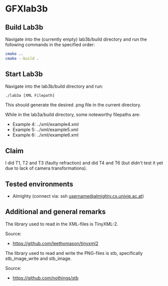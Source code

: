 # GFXlab3b

## Build Lab3b
Navigate into the (currently empty) lab3b/build directory and run the following commands in the specified order:
```bash
cmake ..
cmake --build .
```


## Start Lab3b
Navigate into the lab3b/build directory and run:
```bash
./lab3a [XML Filepath]
```
This should generate the desired .png file in the current directory.

While in the lab3a/build directory, some noteworthy filepaths are:
 - Example 4: ../xml/example4.xml
 - Example 5: ../xml/example5.xml
 - Example 6: ../xml/example6.xml



## Claim
I did T1, T2 and T3 (faulty refraction) and did T4 and T6 (but didn't test it yet due to lack of camera transformations).

## Tested environments
- Almighty (connect via: ssh username@almighty.cs.univie.ac.at)



## Additional and general remarks
The library used to read in the XML-files is TinyXML-2.

Source:
 - https://github.com/leethomason/tinyxml2

The library used to read and write the PNG-files is stb, specifically stb_image_write and stb_image.

Source:
 - https://github.com/nothings/stb